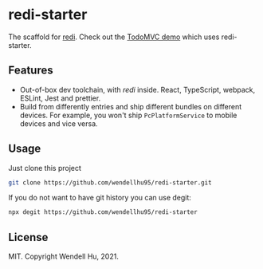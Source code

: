# redi-starter

The scaffold for [redi](https://redi.wendell.fun). Check out the [TodoMVC demo](https://github.com/wendellhu95/redi-todomvc) which uses redi-starter.

## Features

- Out-of-box dev toolchain, with *redi* inside. React, TypeScript, webpack, ESLint, Jest and prettier.
- Build from differently entries and ship different bundles on different devices. For example, you won't ship `PcPlatformService` to mobile devices and vice versa.

## Usage

Just clone this project

```bash
git clone https://github.com/wendellhu95/redi-starter.git
``` 

If you do not want to have git history you can use degit:

```bash
npx degit https://github.com/wendellhu95/redi-starter
```

## License

MIT. Copyright Wendell Hu, 2021.
